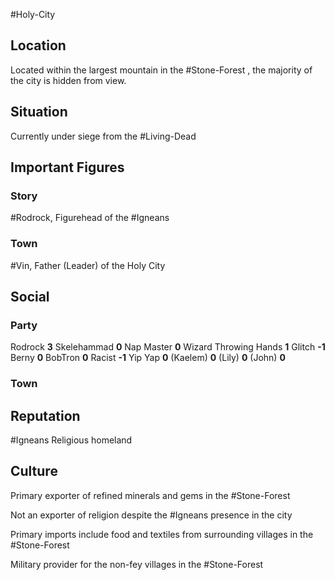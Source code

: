 #Holy-City 

## Location
Located within the largest mountain in the #Stone-Forest , the majority of the city is hidden from view. 

## Situation
Currently under siege from the #Living-Dead 

## Important Figures
### Story
#Rodrock, Figurehead of the #Igneans

### Town
#Vin, Father (Leader) of the Holy City

## Social
### Party
Rodrock **3**
Skelehammad **0**
Nap Master **0**
Wizard Throwing Hands **1**
Glitch **-1**
Berny **0**
BobTron **0**
Racist **-1**
Yip Yap **0**
(Kaelem) **0**
(Lily) **0**
(John) **0**

### Town

## Reputation 
#Igneans Religious homeland 


## Culture 
Primary exporter of refined minerals and gems in the #Stone-Forest  

Not an exporter of religion despite the #Igneans presence in the city

Primary imports include food and textiles from surrounding villages in the #Stone-Forest 

Military provider for the non-fey villages in the #Stone-Forest 